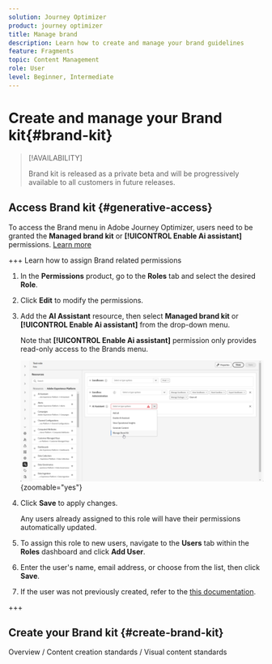 ```yaml
---
solution: Journey Optimizer
product: journey optimizer
title: Manage brand
description: Learn how to create and manage your brand guidelines
feature: Fragments
topic: Content Management
role: User
level: Beginner, Intermediate
---
```

# Create and manage your Brand kit{#brand-kit}

>[!AVAILABILITY]
>
>Brand kit is released as a private beta and will be progressively available to all customers in future releases.

## Access Brand kit {#generative-access}

To access the Brand menu in Adobe Journey Optimizer, users need to be granted the **Managed brand kit** or **[!UICONTROL Enable Ai assistant]** permissions. [Learn more](../administration/permissions.md)

+++  Learn how to assign Brand related permissions

1. In the **Permissions** product, go to the **Roles** tab and select the desired **Role**.

1. Click **Edit** to modify the permissions.

1. Add the **AI Assistant** resource, then select **Managed brand kit** or **[!UICONTROL Enable Ai assistant]** from the drop-down menu. 

    Note that **[!UICONTROL Enable Ai assistant]** permission only provides read-only access to the Brands menu.

    ![](assets/brands-permission.png){zoomable="yes"}

1. Click **Save** to apply changes.

    Any users already assigned to this role will have their permissions automatically updated.

1. To assign this role to new users, navigate to the **Users** tab within the **Roles** dashboard and click **Add User**.

1. Enter the user's name, email address, or choose from the list, then click **Save**.

1. If the user was not previously created, refer to the [this documentation](https://experienceleague.adobe.com/en/docs/experience-platform/access-control/abac/permissions-ui/users).


+++

## Create your Brand kit {#create-brand-kit}

Overview / Content creation standards / Visual content standards